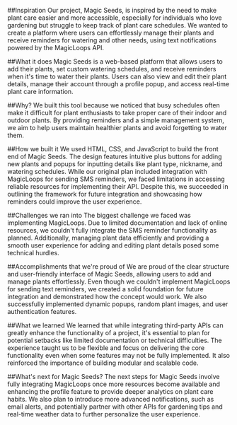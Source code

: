 ##Inspiration
Our project, Magic Seeds, is inspired by the need to make plant care easier and more accessible, especially for individuals who love gardening but struggle to keep track of plant care schedules. We wanted to create a platform where users can effortlessly manage their plants and receive reminders for watering and other needs, using text notifications powered by the MagicLoops API.

##What it does
Magic Seeds is a web-based platform that allows users to add their plants, set custom watering schedules, and receive reminders when it's time to water their plants. Users can also view and edit their plant details, manage their account through a profile popup, and access real-time plant care information.

##Why?
We built this tool because we noticed that busy schedules often make it difficult for plant enthusiasts to take proper care of their indoor and outdoor plants. By providing reminders and a simple management system, we aim to help users maintain healthier plants and avoid forgetting to water them.

##How we built it
We used HTML, CSS, and JavaScript to build the front end of Magic Seeds. The design features intuitive plus buttons for adding new plants and popups for inputting details like plant type, nickname, and watering schedules. While our original plan included integration with MagicLoops for sending SMS reminders, we faced limitations in accessing reliable resources for implementing their API. Despite this, we succeeded in outlining the framework for future integration and showcasing how reminders could improve the user experience.

##Challenges we ran into
The biggest challenge we faced was implementing MagicLoops. Due to limited documentation and lack of online resources, we couldn't fully integrate the SMS reminder functionality as planned. Additionally, managing plant data efficiently and providing a smooth user experience for adding and editing plant details posed some technical hurdles.

##Accomplishments that we're proud of
We are proud of the clear structure and user-friendly interface of Magic Seeds, allowing users to add and manage plants effortlessly. Even though we couldn't implement MagicLoops for sending text reminders, we created a solid foundation for future integration and demonstrated how the concept would work. We also successfully implemented dynamic popups, random plant images, and user authentication features.

##What we learned
We learned that while integrating third-party APIs can greatly enhance the functionality of a project, it's essential to plan for potential setbacks like limited documentation or technical difficulties. The experience taught us to be flexible and focus on delivering the core functionality even when some features may not be fully implemented. It also reinforced the importance of building modular and scalable code.

##What's next for Magic Seeds?
The next steps for Magic Seeds involve fully integrating MagicLoops once more resources become available and enhancing the profile feature to provide deeper analytics on plant care habits. We also plan to introduce more advanced notifications, such as email alerts, and potentially partner with other APIs for gardening tips and real-time weather data to further personalize the user experience.
